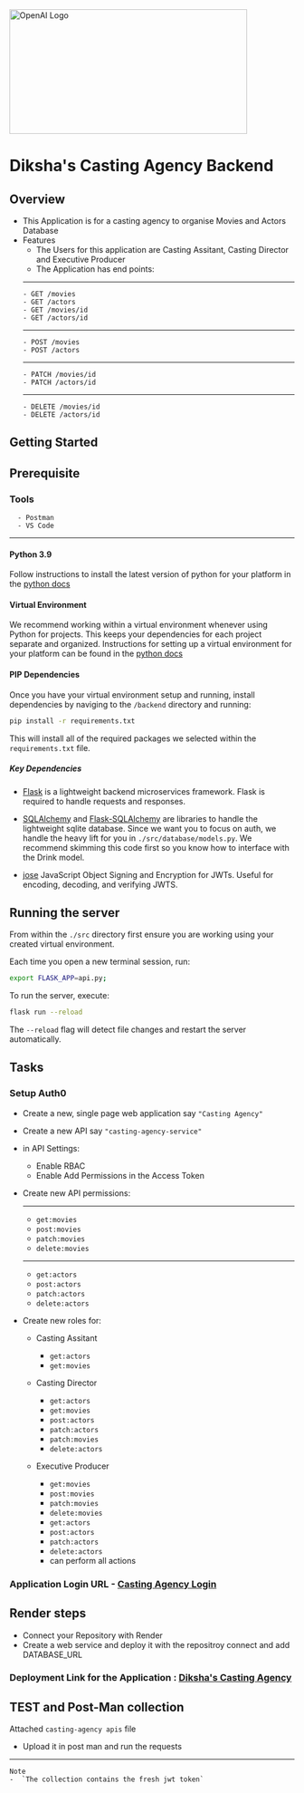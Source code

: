 <img src="https://i.pinimg.com/736x/ff/3d/ac/ff3dacf36806047a53e7582bbee93cd4.jpg" alt="OpenAI Logo" width="420" height="220">


# Diksha's Casting Agency Backend

## Overview

   - This Application is for a casting agency to organise Movies and Actors Database
   - Features 
      - The Users for this application are Casting Assitant, Casting Director and Executive Producer
      - The Application has end points:
      ------------------------------------
         - GET /movies
         - GET /actors
         - GET /movies/id
         - GET /actors/id
      ------------------------------------
         - POST /movies
         - POST /actors
      ------------------------------------
         - PATCH /movies/id
         - PATCH /actors/id
      ------------------------------------
         - DELETE /movies/id
         - DELETE /actors/id


## Getting Started

## Prerequisite

   ### Tools
      - Postman
      - VS Code 

------------------------------------------------------


#### Python 3.9

Follow instructions to install the latest version of python for your platform in the [python docs](https://docs.python.org/3/using/unix.html#getting-and-installing-the-latest-version-of-python)

#### Virtual Environment

We recommend working within a virtual environment whenever using Python for projects. This keeps your dependencies for each project separate and organized. Instructions for setting up a virtual environment for your platform can be found in the [python docs](https://packaging.python.org/guides/installing-using-pip-and-virtual-environments/)

#### PIP Dependencies

Once you have your virtual environment setup and running, install dependencies by naviging to the `/backend` directory and running:

```bash
pip install -r requirements.txt
```

This will install all of the required packages we selected within the `requirements.txt` file.

##### Key Dependencies

- [Flask](http://flask.pocoo.org/) is a lightweight backend microservices framework. Flask is required to handle requests and responses.

- [SQLAlchemy](https://www.sqlalchemy.org/) and [Flask-SQLAlchemy](https://flask-sqlalchemy.palletsprojects.com/en/2.x/) are libraries to handle the lightweight sqlite database. Since we want you to focus on auth, we handle the heavy lift for you in `./src/database/models.py`. We recommend skimming this code first so you know how to interface with the Drink model.

- [jose](https://python-jose.readthedocs.io/en/latest/) JavaScript Object Signing and Encryption for JWTs. Useful for encoding, decoding, and verifying JWTS.

## Running the server

From within the `./src` directory first ensure you are working using your created virtual environment.

Each time you open a new terminal session, run:

```bash
export FLASK_APP=api.py;
```

To run the server, execute:

```bash
flask run --reload
```

The `--reload` flag will detect file changes and restart the server automatically.

## Tasks

### Setup Auth0


   - Create a new, single page web application say `"Casting Agency"`

   - Create a new API say `"casting-agency-service"`

   - in API Settings:
     - Enable RBAC
     - Enable Add Permissions in the Access Token

   - Create new API permissions:
      
      ---------------------------
      - `get:movies`
      - `post:movies`
      - `patch:movies`
      - `delete:movies`
      ---------------------------
      - `get:actors`
      - `post:actors`
      - `patch:actors`
      - `delete:actors`

   - Create new roles for:

      - Casting Assitant

         - `get:actors`
         - `get:movies`

      - Casting Director
      
         - `get:actors`
         - `get:movies`
         - `post:actors`
         - `patch:actors`
         - `patch:movies`
         - `delete:actors`
      
      - Executive Producer
         - `get:movies`
         - `post:movies`
         - `patch:movies`
         - `delete:movies`
         - `get:actors`
         - `post:actors`
         - `patch:actors`
         - `delete:actors`
         - can perform all actions


### Application Login URL - [Casting Agency Login](https://deekshagg.us.auth0.com/authorize?audience=casting-agency-service&response_type=token&client_id=KqhSPVijK1qPtIvVAaRZgk7JyQBer3vj&redirect_uri=https://127.0.0.1:8080/login-results)



## Render steps
   - Connect your Repository with Render 
   - Create a web service and deploy it with the repositroy connect and add DATABASE_URL


### Deployment Link for the Application : [Diksha's Casting Agency](https://render-cloud-example-ymr0.onrender.com)


## TEST and Post-Man collection

Attached `casting-agency apis` file 
   - Upload it in post man and run the requests 
-----------------------------------------------------
    Note 
    -  `The collection contains the fresh jwt token`